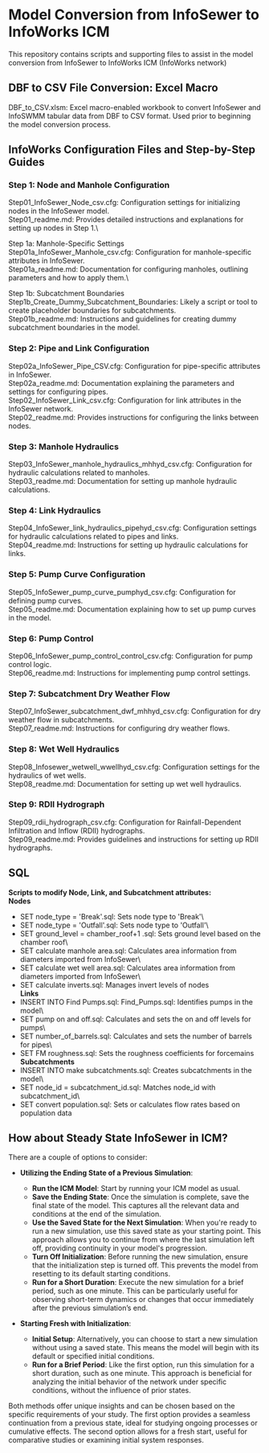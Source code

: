 # Model Conversion from InfoSewer to InfoWorks ICM

This repository contains scripts and supporting files to assist in the model conversion from InfoSewer to InfoWorks ICM (InfoWorks network)

## DBF to CSV File Conversion: Excel Macro
DBF_to_CSV.xlsm: Excel macro-enabled workbook to convert InfoSewer and InfoSWMM tabular data from DBF to CSV format. Used prior to beginning the model conversion process.

## InfoWorks Configuration Files and Step-by-Step Guides

### Step 1: Node and Manhole Configuration
Step01_InfoSewer_Node_csv.cfg: Configuration settings for initializing nodes in the InfoSewer model.\
Step01_readme.md: Provides detailed instructions and explanations for setting up nodes in Step 1.\

Step 1a: Manhole-Specific Settings\
Step01a_InfoSewer_Manhole_csv.cfg: Configuration for manhole-specific attributes in InfoSewer.\
Step01a_readme.md: Documentation for configuring manholes, outlining parameters and how to apply them.\

Step 1b: Subcatchment Boundaries\
Step1b_Create_Dummy_Subcatchment_Boundaries: Likely a script or tool to create placeholder boundaries for subcatchments.\
Step01b_readme.md: Instructions and guidelines for creating dummy subcatchment boundaries in the model.

### Step 2: Pipe and Link Configuration
Step02a_InfoSewer_Pipe_CSV.cfg: Configuration for pipe-specific attributes in InfoSewer.\
Step02a_readme.md: Documentation explaining the parameters and settings for configuring pipes.\
Step02_InfoSewer_Link_csv.cfg: Configuration for link attributes in the InfoSewer network.\
Step02_readme.md: Provides instructions for configuring the links between nodes.

### Step 3: Manhole Hydraulics
Step03_InfoSewer_manhole_hydraulics_mhhyd_csv.cfg: Configuration for hydraulic calculations related to manholes.\
Step03_readme.md: Documentation for setting up manhole hydraulic calculations.

### Step 4: Link Hydraulics
Step04_InfoSewer_link_hydraulics_pipehyd_csv.cfg: Configuration settings for hydraulic calculations related to pipes and links.\
Step04_readme.md: Instructions for setting up hydraulic calculations for links.

### Step 5: Pump Curve Configuration
Step05_InfoSewer_pump_curve_pumphyd_csv.cfg: Configuration for defining pump curves.\
Step05_readme.md: Documentation explaining how to set up pump curves in the model.

### Step 6: Pump Control
Step06_InfoSewer_pump_control_control_csv.cfg: Configuration for pump control logic.\
Step06_readme.md: Instructions for implementing pump control settings.

### Step 7: Subcatchment Dry Weather Flow
Step07_InfoSewer_subcatchment_dwf_mhhyd_csv.cfg: Configuration for dry weather flow in subcatchments.\
Step07_readme.md: Instructions for configuring dry weather flows.

### Step 8: Wet Well Hydraulics
Step08_Infosewer_wetwell_wwellhyd_csv.cfg: Configuration settings for the hydraulics of wet wells.\
Step08_readme.md: Documentation for setting up wet well hydraulics.

### Step 9: RDII Hydrograph
Step09_rdii_hydrograph_csv.cfg: Configuration for Rainfall-Dependent Infiltration and Inflow (RDII) hydrographs.\
Step09_readme.md: Provides guidelines and instructions for setting up RDII hydrographs.

## SQL
**Scripts to modify Node, Link, and Subcatchment attributes:**\
**Nodes**
- SET node_type = 'Break'.sql: Sets node type to 'Break'\
- SET node_type = 'Outfall'.sql: Sets node type to 'Outfall'\
- SET ground_level = chamber_roof+1 .sql: Sets ground level based on the chamber roof\
- SET calculate manhole area.sql: Calculates area information from diameters imported from InfoSewer\
- SET calculate wet well area.sql: Calculates area information from diameters imported from InfoSewer\
- SET calculate inverts.sql: Manages invert levels of nodes\
**Links**
- INSERT INTO Find Pumps.sql: Find_Pumps.sql: Identifies pumps in the model\
- SET pump on and off.sql: Calculates and sets the on and off levels for pumps\
- SET number_of_barrels.sql: Calculates and sets the number of barrels for pipes\
- SET FM roughness.sql: Sets the roughness coefficients for forcemains\
**Subcatchments**
- INSERT INTO make subcatchments.sql: Creates subcatchments in the model\
- SET node_id = subcatchment_id.sql: Matches node_id with subcatchment_id\
- SET convert population.sql: Sets or calculates flow rates based on population data

## How about Steady State InfoSewer in ICM?

There are a couple of options to consider:

- **Utilizing the Ending State of a Previous Simulation**:
    - **Run the ICM Model**: Start by running your ICM model as usual.
    - **Save the Ending State**: Once the simulation is complete, save the final state of the model. This captures all the relevant data and conditions at the end of the simulation.
    - **Use the Saved State for the Next Simulation**: When you're ready to run a new simulation, use this saved state as your starting point. This approach allows you to continue from where the last simulation left off, providing continuity in your model's progression.
    - **Turn Off Initialization**: Before running the new simulation, ensure that the initialization step is turned off. This prevents the model from resetting to its default starting conditions.
    - **Run for a Short Duration**: Execute the new simulation for a brief period, such as one minute. This can be particularly useful for observing short-term dynamics or changes that occur immediately after the previous simulation’s end.

- **Starting Fresh with Initialization**:
    - **Initial Setup**: Alternatively, you can choose to start a new simulation without using a saved state. This means the model will begin with its default or specified initial conditions.
    - **Run for a Brief Period**: Like the first option, run this simulation for a short duration, such as one minute. This approach is beneficial for analyzing the initial behavior of the network under specific conditions, without the influence of prior states.

Both methods offer unique insights and can be chosen based on the specific requirements of your study. The first option provides a seamless continuation from a previous state, ideal for studying ongoing processes or cumulative effects. The second option allows for a fresh start, useful for comparative studies or examining initial system responses.